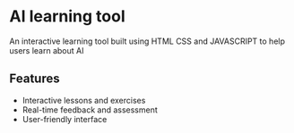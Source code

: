 # AI learning tool
An interactive learning tool built using HTML CSS and JAVASCRIPT to help users learn about AI

## Features
* Interactive lessons and exercises
* Real-time feedback and assessment
* User-friendly interface